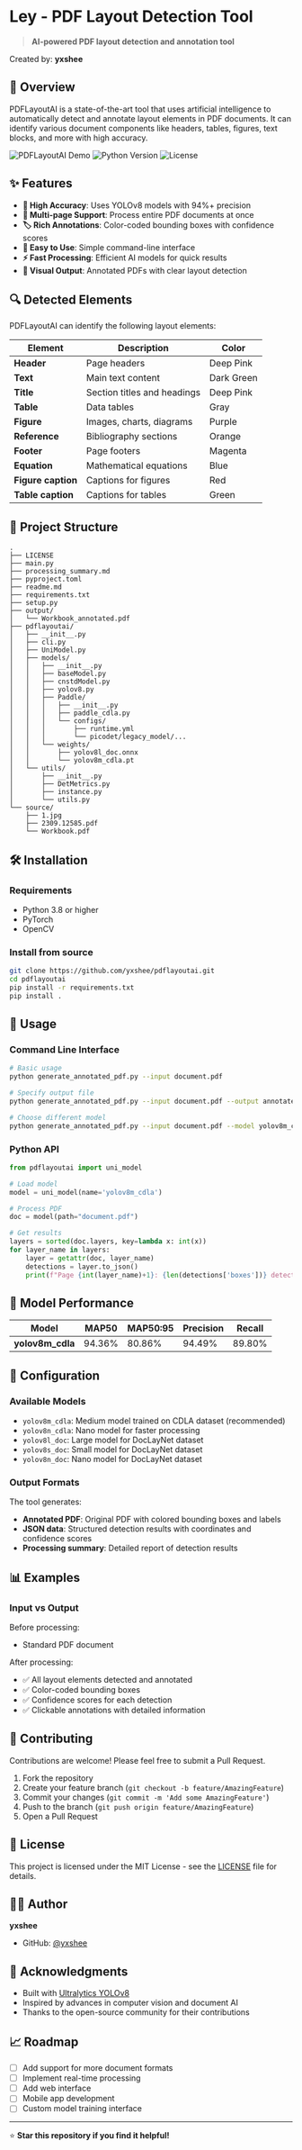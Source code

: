 # Ley - PDF Layout Detection Tool

> **AI-powered PDF layout detection and annotation tool**

Created by: **yxshee**

## 🚀 Overview

PDFLayoutAI is a state-of-the-art tool that uses artificial intelligence to automatically detect and annotate layout elements in PDF documents. It can identify various document components like headers, tables, figures, text blocks, and more with high accuracy.

![PDFLayoutAI Demo](https://img.shields.io/badge/PDF-Layout%20Detection-blue)
![Python Version](https://img.shields.io/badge/python-3.8%2B-brightgreen)
![License](https://img.shields.io/badge/license-MIT-green)

## ✨ Features

- **🎯 High Accuracy**: Uses YOLOv8 models with 94%+ precision
- **📄 Multi-page Support**: Process entire PDF documents at once
- **🏷️ Rich Annotations**: Color-coded bounding boxes with confidence scores
- **🔧 Easy to Use**: Simple command-line interface
- **⚡ Fast Processing**: Efficient AI models for quick results
- **🎨 Visual Output**: Annotated PDFs with clear layout detection

## 🔍 Detected Elements

PDFLayoutAI can identify the following layout elements:

| Element | Description | Color |
|---------|-------------|-------|
| **Header** | Page headers | Deep Pink |
| **Text** | Main text content | Dark Green |
| **Title** | Section titles and headings | Deep Pink |
| **Table** | Data tables | Gray |
| **Figure** | Images, charts, diagrams | Purple |
| **Reference** | Bibliography sections | Orange |
| **Footer** | Page footers | Magenta |
| **Equation** | Mathematical equations | Blue |
| **Figure caption** | Captions for figures | Red |
| **Table caption** | Captions for tables | Green |

## 📂 Project Structure

```text
.
├── LICENSE
├── main.py
├── processing_summary.md
├── pyproject.toml
├── readme.md
├── requirements.txt
├── setup.py
├── output/
│   └── Workbook_annotated.pdf
├── pdflayoutai/
│   ├── __init__.py
│   ├── cli.py
│   ├── UniModel.py
│   ├── models/
│   │   ├── __init__.py
│   │   ├── baseModel.py
│   │   ├── cnstdModel.py
│   │   ├── yolov8.py
│   │   ├── Paddle/
│   │   │   ├── __init__.py
│   │   │   ├── paddle_cdla.py
│   │   │   └── configs/
│   │   │       ├── runtime.yml
│   │   │       └── picodet/legacy_model/...
│   │   └── weights/
│   │       ├── yolov8l_doc.onnx
│   │       └── yolov8m_cdla.pt
│   └── utils/
│       ├── __init__.py
│       ├── DetMetrics.py
│       ├── instance.py
│       └── utils.py
└── source/
    ├── 1.jpg
    ├── 2309.12585.pdf
    └── Workbook.pdf
```

## 🛠️ Installation

### Requirements
- Python 3.8 or higher
- PyTorch
- OpenCV

### Install from source

```bash
git clone https://github.com/yxshee/pdflayoutai.git
cd pdflayoutai
pip install -r requirements.txt
pip install .
```

## 📖 Usage

### Command Line Interface

```bash
# Basic usage
python generate_annotated_pdf.py --input document.pdf

# Specify output file
python generate_annotated_pdf.py --input document.pdf --output annotated_document.pdf

# Choose different model
python generate_annotated_pdf.py --input document.pdf --model yolov8m_cdla
```

### Python API

```python
from pdflayoutai import uni_model

# Load model
model = uni_model(name='yolov8m_cdla')

# Process PDF
doc = model(path="document.pdf")

# Get results
layers = sorted(doc.layers, key=lambda x: int(x))
for layer_name in layers:
    layer = getattr(doc, layer_name)
    detections = layer.to_json()
    print(f"Page {int(layer_name)+1}: {len(detections['boxes'])} detections")
```

## 🎯 Model Performance

| Model | MAP50 | MAP50:95 | Precision | Recall |
|-------|-------|----------|-----------|--------|
| **yolov8m_cdla** | 94.36% | 80.86% | 94.49% | 89.80% |

## 🔧 Configuration

### Available Models

- `yolov8m_cdla`: Medium model trained on CDLA dataset (recommended)
- `yolov8n_cdla`: Nano model for faster processing
- `yolov8l_doc`: Large model for DocLayNet dataset
- `yolov8s_doc`: Small model for DocLayNet dataset
- `yolov8n_doc`: Nano model for DocLayNet dataset

### Output Formats

The tool generates:
- **Annotated PDF**: Original PDF with colored bounding boxes and labels
- **JSON data**: Structured detection results with coordinates and confidence scores
- **Processing summary**: Detailed report of detection results

## 📊 Examples

### Input vs Output

Before processing:
- Standard PDF document

After processing:
- ✅ All layout elements detected and annotated
- ✅ Color-coded bounding boxes
- ✅ Confidence scores for each detection
- ✅ Clickable annotations with detailed information

## 🤝 Contributing

Contributions are welcome! Please feel free to submit a Pull Request.

1. Fork the repository
2. Create your feature branch (`git checkout -b feature/AmazingFeature`)
3. Commit your changes (`git commit -m 'Add some AmazingFeature'`)
4. Push to the branch (`git push origin feature/AmazingFeature`)
5. Open a Pull Request

## 📜 License

This project is licensed under the MIT License - see the [LICENSE](LICENSE) file for details.

## 👨‍💻 Author

**yxshee**
- GitHub: [@yxshee](https://github.com/yxshee)

## 🙏 Acknowledgments

- Built with [Ultralytics YOLOv8](https://github.com/ultralytics/ultralytics)
- Inspired by advances in computer vision and document AI
- Thanks to the open-source community for their contributions

## 📈 Roadmap

- [ ] Add support for more document formats
- [ ] Implement real-time processing
- [ ] Add web interface
- [ ] Mobile app development
- [ ] Custom model training interface

---

⭐ **Star this repository if you find it helpful!**


